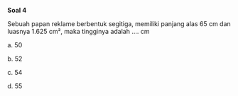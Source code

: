 **Soal 4**

Sebuah papan reklame berbentuk segitiga, memiliki panjang alas 65 cm dan luasnya 1.625 cm², maka tingginya adalah .... cm

a. 50

b. 52

c. 54

d. 55